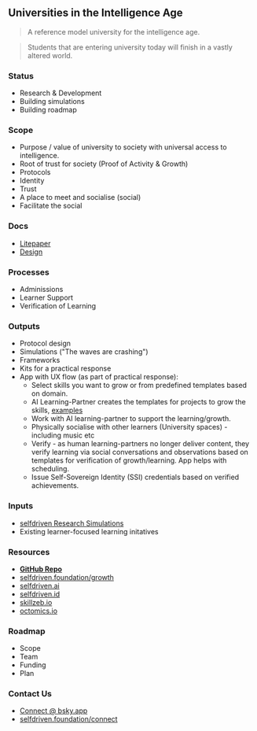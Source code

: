 ## Universities in the Intelligence Age

> A reference model university for the intelligence age.

> Students that are entering university today will finish in a vastly altered world.

### Status
- Research & Development
- Building simulations
- Building roadmap

### Scope
- Purpose / value of university to society with universal access to intelligence.
- Root of trust for society (Proof of Activity & Growth)
- Protocols
- Identity
- Trust
- A place to meet and socialise (social)
- Facilitate the social

### Docs
- [Litepaper](/docs/LITEPAPER.md)
- [Design](/docs/DESIGN.md)

### Processes
- Adminissions
- Learner Support
- Verification of Learning

### Outputs
- Protocol design
- Simulations ("The waves are crashing")
- Frameworks
- Kits for a practical response
- App with UX flow (as part of practical response):
    - Select skills you want to grow or from predefined templates based on domain.
    - AI Learning-Partner creates the templates for projects to grow the skills, [examples](/templates)
    - Work with AI learning-partner to support the learning/growth.
    - Physically socialise with other learners (University spaces) - including music etc 
    - Verify - as human learning-partners no longer deliver content, they verify learning via social conversations and observations based on templates for verification of growth/learning.  App helps with scheduling.
    - Issue Self-Sovereign Identity (SSI) credentials based on verified achievements.

### Inputs
- [selfdriven Research Simulations](https://github.com/selfdriven-foundation/research/tree/main/simulations)
- Existing learner-focused learning initatives

### Resources
- [**GitHub Repo**](https://github.com/selfdriven-foundation/selfdriven-university)
- [selfdriven.foundation/growth](https://selfdriven.foundation/growth)
- [selfdriven.ai](https://selfdriven.ai)
- [selfdriven.id](https://selfdriven.id)
- [skillzeb.io](https://skillzeb.io)
- [octomics.io](https://octomics.io)


### Roadmap
- Scope
- Team
- Funding
- Plan

### Contact Us
- [Connect @ bsky.app](https://bsky.app/profile/markbyers.selfdriven.social)
- [selfdriven.foundation/connect](https://selfdriven.foundation/connect)

